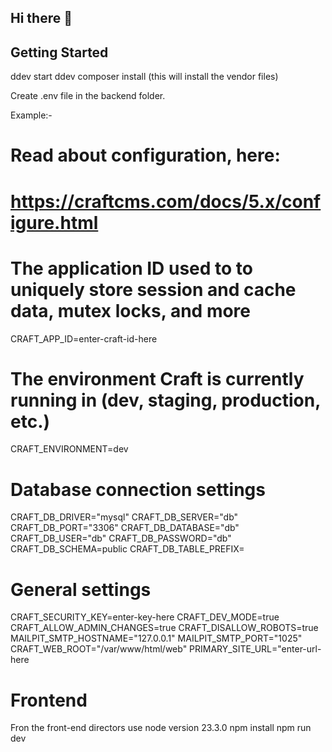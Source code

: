 ## Hi there 👋

## Getting Started

ddev start
ddev composer install (this will install the vendor files)

Create .env file in the backend folder.

Example:-

# Read about configuration, here:
# https://craftcms.com/docs/5.x/configure.html

# The application ID used to to uniquely store session and cache data, mutex locks, and more
CRAFT_APP_ID=enter-craft-id-here

# The environment Craft is currently running in (dev, staging, production, etc.)
CRAFT_ENVIRONMENT=dev

# Database connection settings
CRAFT_DB_DRIVER="mysql"
CRAFT_DB_SERVER="db"
CRAFT_DB_PORT="3306"
CRAFT_DB_DATABASE="db"
CRAFT_DB_USER="db"
CRAFT_DB_PASSWORD="db"
CRAFT_DB_SCHEMA=public
CRAFT_DB_TABLE_PREFIX=

# General settings
CRAFT_SECURITY_KEY=enter-key-here
CRAFT_DEV_MODE=true
CRAFT_ALLOW_ADMIN_CHANGES=true
CRAFT_DISALLOW_ROBOTS=true
MAILPIT_SMTP_HOSTNAME="127.0.0.1"
MAILPIT_SMTP_PORT="1025"
CRAFT_WEB_ROOT="/var/www/html/web"
PRIMARY_SITE_URL="enter-url-here


# Frontend
Fron the front-end directors use node version 23.3.0
npm install
npm run dev

